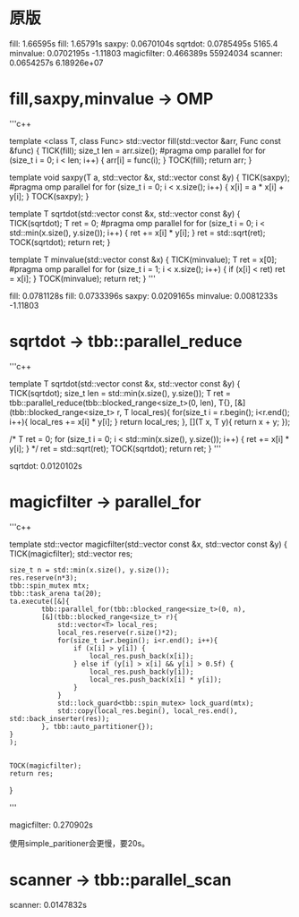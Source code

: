 # 原版
fill: 1.66595s
fill: 1.65791s
saxpy: 0.0670104s
sqrtdot: 0.0785495s
5165.4
minvalue: 0.0702195s
-1.11803
magicfilter: 0.466389s
55924034
scanner: 0.0654257s
6.18926e+07

# fill,saxpy,minvalue -> OMP
'''c++

template <class T, class Func>
std::vector<T> fill(std::vector<T> &arr, Func const &func) {
    TICK(fill);
    size_t len = arr.size();
    #pragma omp parallel for
    for (size_t i = 0; i < len; i++) {
        arr[i] = func(i);
    }
    TOCK(fill);
    return arr;
}

template <class T>
void saxpy(T a, std::vector<T> &x, std::vector<T> const &y) {
    TICK(saxpy);
    #pragma omp parallel for
    for (size_t i = 0; i < x.size(); i++) {
       x[i] = a * x[i] + y[i];
    }
    TOCK(saxpy);
}

template <class T>
T sqrtdot(std::vector<T> const &x, std::vector<T> const &y) {
    TICK(sqrtdot);
    T ret = 0;
    #pragma omp parallel for
    for (size_t i = 0; i < std::min(x.size(), y.size()); i++) {
        ret += x[i] * y[i];
    }
    ret = std::sqrt(ret);
    TOCK(sqrtdot);
    return ret;
}

template <class T>
T minvalue(std::vector<T> const &x) {
    TICK(minvalue);
    T ret = x[0];
    #pragma omp parallel for
    for (size_t i = 1; i < x.size(); i++) {
        if (x[i] < ret)
            ret = x[i];
    }
    TOCK(minvalue);
    return ret;
}
'''

fill: 0.0781128s
fill: 0.0733396s
saxpy: 0.0209165s
minvalue: 0.0081233s
-1.11803



# sqrtdot -> tbb::parallel_reduce
'''c++

template <class T>
T sqrtdot(std::vector<T> const &x, std::vector<T> const &y) {
    TICK(sqrtdot);
    size_t len = std::min(x.size(), y.size());
    T ret = tbb::parallel_reduce(tbb::blocked_range<size_t>(0, len), T{},
    [&](tbb::blocked_range<size_t> r, T local_res){
        for(size_t i = r.begin(); i<r.end(); i++){
            local_res += x[i] * y[i];
        }
        return local_res;
    }, [](T x, T y){
        return x + y;
    });

/*
    T ret = 0;
    for (size_t i = 0; i < std::min(x.size(), y.size()); i++) {
        ret += x[i] * y[i];
    }
*/
    ret = std::sqrt(ret);
    TOCK(sqrtdot);
    return ret;
}
'''

sqrtdot: 0.0120102s


# magicfilter -> parallel_for

'''c++

template <class T>
std::vector<T> magicfilter(std::vector<T> const &x, std::vector<T> const &y) {
    TICK(magicfilter);
    std::vector<T> res;

    size_t n = std::min(x.size(), y.size());
    res.reserve(n*3);
    tbb::spin_mutex mtx;
    tbb::task_arena ta(20);
    ta.execute([&]{
            tbb::parallel_for(tbb::blocked_range<size_t>(0, n), 
            [&](tbb::blocked_range<size_t> r){
                std::vector<T> local_res;
                local_res.reserve(r.size()*2);
                for(size_t i=r.begin(); i<r.end(); i++){
                    if (x[i] > y[i]) {
                        local_res.push_back(x[i]);
                    } else if (y[i] > x[i] && y[i] > 0.5f) {
                        local_res.push_back(y[i]);
                        local_res.push_back(x[i] * y[i]);
                    }
                }
                std::lock_guard<tbb::spin_mutex> lock_guard(mtx);
                std::copy(local_res.begin(), local_res.end(), std::back_inserter(res));
            }, tbb::auto_partitioner{});
    }
    );


    TOCK(magicfilter);
    return res;
}

'''

magicfilter: 0.270902s

使用simple_paritioner会更慢，要20s。

# scanner -> tbb::parallel_scan
scanner: 0.0147832s